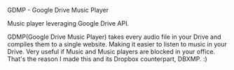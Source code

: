 GDMP - Google Drive Music Player

Music player leveraging Google Drive API.

GDMP(Google Drive Music Player) takes every audio file in your Drive and compiles them to a single website. Making it easier to listen to music in your Drive. Very useful if Music and Music players are blocked in your office. That's the reason I made this and its Dropbox counterpart, DBXMP. :)
